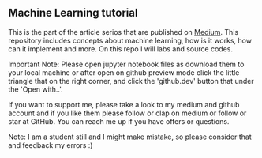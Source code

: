 ## Machine Learning tutorial
This is the part of the article serios that are published on [Medium](https://medium.com/@mehmetnet50). This repository includes concepts about machine learning, how is it works, how can it implement and more. On this repo I will labs and source codes.

Important Note: Please open jupyter notebook files as download them to your local machine or after open on github preview mode click the little triangle that on the right corner, and click the 'github.dev' button that under the 'Open with..'.

If you want to support me, please take a look to my medium and github account and if you like them please follow or clap on medium or follow or star at GitHub. You can reach me up if you have offers or questions. 


Note: I am a student still and I might make mistake, so please consider that and feedback my errors :)
